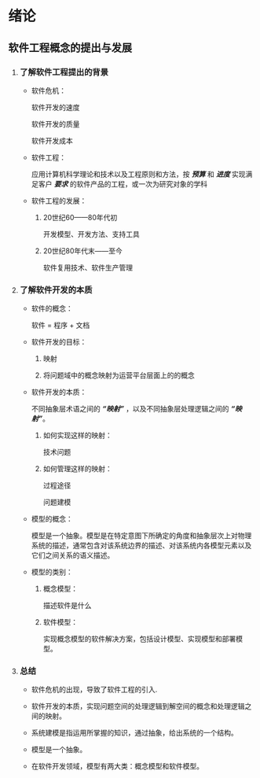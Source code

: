 <!--
 * @Date: 2020-06-07 15:02:01
 * @LastEditors: 曾令宇
 * @LastEditTime: 2020-06-07 17:36:53
 * @FilePath: \自考笔记\软件工程\第一章 绪论.md
-->

# 绪论

## 软件工程概念的提出与发展

1. ### 了解软件工程提出的背景

    + 软件危机：

        软件开发的速度

        软件开发的质量

        软件开发成本

    + 软件工程：

        应用计算机科学理论和技术以及工程原则和方法，按 ***预算*** 和 ***进度*** 实现满足客户 ***要求*** 的软件产品的工程，或一次为研究对象的学科

    + 软件工程的发展：

        1. 20世纪60——80年代初

            开发模型、开发方法、支持工具

        2. 20世纪80年代末——至今

            软件复用技术、软件生产管理

2. ### 了解软件开发的本质

    + 软件的概念：

        软件 = 程序 + 文档

    + 软件开发的目标：

        1. 映射

        2. 将问题域中的概念映射为运营平台层面上的的概念

    + 软件开发的本质：

        不同抽象层术语之间的 ***“映射”*** ，以及不同抽象层处理逻辑之间的 ***“映射”***。

        1. 如何实现这样的映射：

            技术问题

        2. 如何管理这样的映射：

            过程途径

            问题建模

    + 模型的概念：

        模型是一个抽象。模型是在特定意图下所确定的角度和抽象层次上对物理系统的描述，通常包含对该系统边界的描述、对该系统内各模型元素以及它们之间关系的语义描述。

    + 模型的类别：

        1. 概念模型：

            描述软件是什么

        2. 软件模型：

            实现概念模型的软件解决方案，包括设计模型、实现模型和部署模型。

3. ### 总结

    + 软件危机的出现，导致了软件工程的引入.

    + 软件开发的本质，实现问题空间的处理逻辑到解空间的概念和处理逻辑之间的映射。

    + 系统建模是指运用所掌握的知识，通过抽象，给出系统的一个结构。

    + 模型是一个抽象。

    + 在软件开发领域，模型有两大类：概念模型和软件模型。
